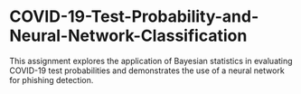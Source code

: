 # COVID-19-Test-Probability-and-Neural-Network-Classification
This assignment explores the application of Bayesian statistics in evaluating COVID-19 test probabilities and demonstrates the use of a neural network for phishing detection.
